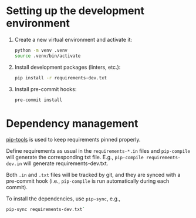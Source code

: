 # Setting up the development environment

1. Create a new virtual environment and activate it:
    ```bash
    python -m venv .venv
    source .venv/bin/activate
    ```
2. Install development packages (linters, etc.):
    ```bash
    pip install -r requirements-dev.txt
    ```
3. Install pre-commit hooks:
    ```bash
    pre-commit install
    ```

# Dependency management

[pip-tools](https://pypi.org/project/pip-tools/) is used to keep requirements
pinned properly.

Define requirements as usual in the `requirements-*.in` files and
`pip-compile` will generate the corresponding txt file. E.g.,
`pip-compile requirements-dev.in` will generate requirements-dev.txt.

Both `.in` and `.txt` files will be tracked by git, and
they are synced with a pre-commit hook (i.e., `pip-compile` is run
automatically during each commit).

To install the dependencies, use `pip-sync`, e.g.,
```bash
pip-sync requirements-dev.txt`
```
